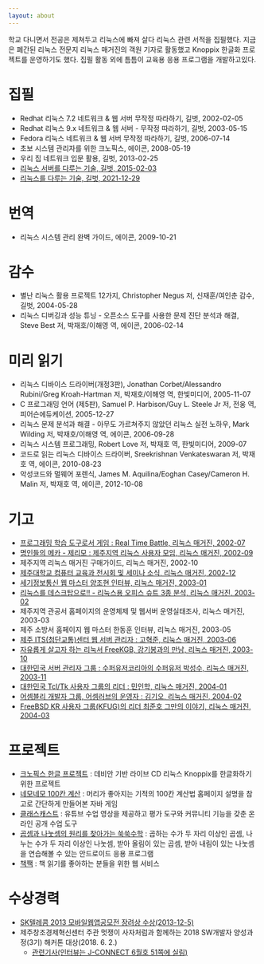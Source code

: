 ```yaml
---
layout: about 
---
```


학교 다니면서 전공은 제쳐두고 리눅스에 빠져 살다 리눅스 관련 서적을 집필했다. 지금은 폐간된 리눅스 전문지 리눅스 매거진의 객원 기자로 활동했고 Knoppix 한글화 프로젝트를 운영하기도 했다. 집필 활동 외에 틈틈이 교육용 응용 프로그램을 개발하고있다. 

<!-- ~~나이를 먹어갈수록 자꾸 가물가물해서...~~ 그동안 해온 일들을 정리할 필요가 있어 위키에 정리합니다. -->

# 집필

* Redhat 리눅스 7.2 네트워크 & 웹 서버 무작정 따라하기, 길벗, 2002-02-05
* Redhat 리눅스 9.x 네트워크 & 웹 서버 - 무작정 따라하기, 길벗, 2003-05-15
* Fedora 리눅스 네트워크 & 웹 서버 무작정 따라하기, 길벗, 2006-07-14
* 초보 시스템 관리자를 위한 크노픽스, 에이콘, 2008-05-19
* 우리 집 네트워크 입문 활용, 길벗, 2013-02-25
* [리눅스 서버를 다루는 기술, 길벗, 2015-02-03](https://thebook.io/006718/)
* [리눅스를 다루는 기술, 길벗, 2021-12-29](https://thebook.io/080277/)

# 번역
* 리눅스 시스템 관리 완벽 가이드, 에이콘, 2009-10-21

# 감수
* 별난 리눅스 활용 프로젝트 12가지, Christopher Negus 저, 신재훈/여인춘 감수, 길벗, 2004-05-28
* 리눅스 디버깅과 성능 튜닝 - 오픈소스 도구를 사용한 문제 진단 분석과 해결, Steve Best 저, 박재호/이해영 역, 에이콘, 2006-02-14

# 미리 읽기
* 리눅스 디바이스 드라이버(개정3판), Jonathan Corbet/Alessandro Rubini/Greg Kroah-Hartman 저, 박재호/이해영 역, 한빛미디어, 2005-11-07
* C 프로그래밍 언어 (제5판), Samuel P. Harbison/Guy L. Steele Jr 저, 전웅 역, 피어슨에듀케이션, 2005-12-27
* 리눅스 문제 분석과 해결 - 아무도 가르쳐주지 않았던 리눅스 실전 노하우, Mark Wilding 저, 박재호/이해영 역, 에이콘, 2006-09-28
* 리눅스 시스템 프로그래밍, Robert Love 저, 박재호 역, 한빛미디어, 2009-07
* 코드로 읽는 리눅스 디바이스 드라이버, Sreekrishnan Venkateswaran 저, 박재호 역, 에이콘, 2010-08-23
* 악성코드와 멀웨어 포렌식, James M. Aquilina/Eoghan Casey/Cameron H. Malin 저, 박재호 역, 에이콘, 2012-10-08

# 기고
 * [프로그래밍 학습 도구로서 게임 : Real Time Battle, 리눅스 매거진, 2002-07](https://wiki.kldp.org/wiki.php/RealTimeBattle)
 * [명인들의 메카 - 제리모 : 제주지역 리눅스 사용자 모임, 리눅스 매거진, 2002-09](https://wiki.kldp.org/wiki.php/KLDPInterview/%C1%A6%B8%AE%B8%F0)
 * 제주지역 리눅스 매거진 구매가이드, 리눅스 매거진, 2002-10
 * [제주대학교 컴퓨터 교육과 전시회 및 세미나 소식, 리눅스 매거진, 2002-12](https://wiki.kldp.org/wiki.php/%C1%A6%C1%D6%B4%EB%BC%BC%B9%CC%B3%AA)
 * [ 세기정보통신 웹 마스터 양조현 인터뷰, 리눅스 매거진, 2003-01](https://wiki.kldp.org/wiki.php/KLDPInterview/%BE%E7%C1%B6%C7%F6)
 * [리눅스를 데스크탑으로!! - 리눅스용 오피스 슈트 3종 분석, 리눅스 매거진, 2003-02](https://wiki.kldp.org/wiki.php/office)
 * 제주지역 관공서 홈페이지의 운영체제 및 웹서버 운영실태조사, 리눅스 매거진, 2003-03
 * 제주 소방서 홈페이지 웹 마스터 한동훈 인터뷰, 리눅스 매거진, 2003-05
 * [제주 ITS(첨단교통)센터 웹 서버 관리자 : 고혁준, 리눅스 매거진, 2003-06](https://wiki.kldp.org/wiki.php/KLDPInterview/%B0%ED%C7%F5%C1%D8)
 * [자유롭게 살고자 하는 리눅서 FreeKGB, 강기봉과의 만남, 리눅스 매거진, 2003-10](https://wiki.kldp.org/wiki.php/KLDPInterview/%B0%AD%B1%E2%BA%C0)
 * [대한민국 서버 관리자 그룹 : 수퍼유저코리아의 수퍼유저 박성수, 리눅스 매거진, 2003-11](https://wiki.kldp.org/wiki.php/KLDPInterview/%B9%DA%BC%BA%BC%F6)
 * [대한민국 Tcl/Tk 사용자 그룹의 리더 : 민인학, 리눅스 매거진, 2004-01](https://wiki.kldp.org/wiki.php/KLDPInterview/%B9%CE%C0%CE%C7%D0)
 * [어셈블리 개발자 그룹, 어셈러브의 운영자 : 김기오, 리눅스 매거진, 2004-02](https://wiki.kldp.org/wiki.php/KLDPInterview/%B1%E8%B1%E2%BF%C0)
 * [FreeBSD KR 사용자 그룹(KFUG)의 리더 최준호 그만의 이야기, 리눅스 매거진, 2004-03](https://wiki.kldp.org/wiki.php/KLDPInterview/%C3%D6%C1%D8%C8%A3)

# 프로젝트
* [크노픽스 한글 프로젝트](https://wiki.kldp.org/wiki.php/Knoppix) : 데비안 기반 라이브 CD 리눅스 Knoppix를 한글화하기 위한 프로젝트
* [네모네모 100칸 계산](https://wiki.kldp.org/wiki.php/MathPractice) : 머리가 좋아지는 기적의 100칸 계산법 홈페이지 설명을 참고로 간단하게 만들어본 자바 게임
* [클래스캐스트](https://github.com/ShinJaehun/ClassCasts) : 유튜브 수업 영상을 제공하고 평가 도구와 커뮤니티 기능을 갖춘 온라인 공개 수업 도구
* [곱셈과 나눗셈의 원리를 찾아가는 쑥쑥수학](https://github.com/ShinJaehun/SukSuk) : 곱하는 수가 두 자리 이상인 곱셈, 나누는 수가 두 자리 이상인 나눗셈, 받아 올림이 있는 곱셈, 받아 내림이 있는 나눗셈을 연습해볼 수 있는 안드로이드 응용 프로그램
* [책짹](https://github.com/ShinJaehun/checkjjaek) : 책 읽기를 좋아하는 분들을 위한 웹 서비스

# 수상경력
* [SK텔레콤 2013 모바일웹앱공모전 장려상 수상(2013-12-5)](http://cornerstone.sktelecom.com/event/#contest)
* 제주창조경제혁신센터 주관 멋쟁이 사자처럼과 함께하는 2018 SW개발자 양성과정(3기) 해커톤 대상(2018. 6. 2.)
  * [관련기사(인터뷰는 J-CONNECT 6월호 51쪽에 실림)](https://drive.google.com/file/d/1bC_4aFzNtZ4bQCrbTMc80HArmZDv-WDs/view)
